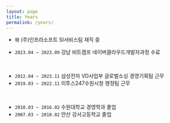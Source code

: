 ```yaml
---
layout: page
title: Years
permalink: /years/
---
```


- `現` (주)인프라소프트 SI서비스팀 재직 중

- `2023.04 ~ 2023.09` 강남 비트캠프 네이버클라우드개발자과정 수료  
<br>
  

- `2022.04 ~ 2023.11` 삼성전자 VD사업부 글로벌소싱 경영기획팀 근무
- `2019.03 ~ 2022.11` 이투스247수원시청 행정팀 근무   
<br>
  
- `2010.03 ~ 2016.02` 수원대학교 경영학과 졸업  
- `2007.03 ~ 2010.02` 안산 강서고등학교 졸업    



  
  

